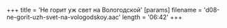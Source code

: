 +++
title = 'Не горит уж свет на Вологодской'
[params]
  filename = 'd08-ne-gorit-uzh-svet-na-vologodskoy.aac'
  length = '06:42'
+++
